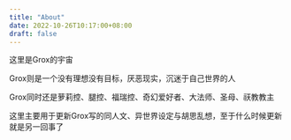 ```yaml
---
title: "About"
date: 2022-10-26T10:17:00+08:00
draft: false
---
```


这里是Grox的宇宙

Grox则是一个没有理想没有目标，厌恶现实，沉迷于自己世界的人

Grox同时还是萝莉控、腿控、福瑞控、奇幻爱好者、大法师、圣母、祆教教主

这里主要用于更新Grox写的同人文、异世界设定与胡思乱想，至于什么时候更新就是另一回事了

